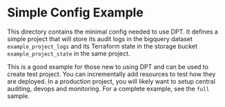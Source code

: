 # Simple Config Example

This directory contains the minimal config needed to use DPT. It defines a
simple project that will store its audit logs in the bigquery dataset
`example_project_logs` and its Terraform state in the storage bucket
`example_project_state` in the same project.

This is a good example for those new to using DPT and can be used to create test
project. You can incrementally add resources to test how they are deployed. In a
production project, you will likely want to setup central auditing, devops and
monitoring. For a complete example, see the `full` sample.
